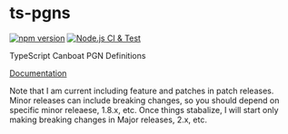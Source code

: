 # ts-pgns

[![npm version](https://img.shields.io/npm/v/@canboat/ts-pgns.svg)](https://www.npmjs.com/@canboat/ts-pgns)
[![Node.js CI & Test](https://github.com/canboat/ts-pgns/actions/workflows/test.yml/badge.svg)](https://github.com/canboat/ts-pgns/actions/workflows/test.yml)

TypeScript Canboat PGN Definitions

[Documentation](https://canboat.github.io/ts-pgns/index.html)

Note that I am current including feature and patches in patch releases. Minor releases can include breaking changes, so you should depend on specific minor releaese, 1.8.x, etc.
Once things stabalize, I will start only making breaking changes in Major releases, 2.x, etc.
